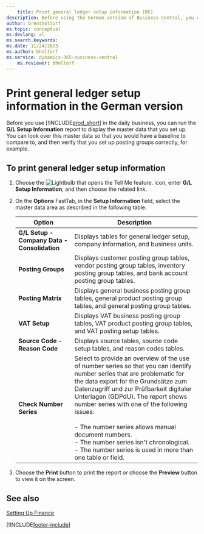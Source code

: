 ```yaml
---
    title: Print general ledger setup information [DE]
description: Before using the German version of Business Central, you can run the G/L Setup Information report to display the master data that you set up.
author: brentholtorf
ms.topic: conceptual
ms.devlang: al
ms.search.keywords:
ms.date: 11/24/2023
ms.author: bholtorf
ms.service: dynamics-365-business-central
    ms.reviewer: bholtorf
---
```


# Print general ledger setup information in the German version

Before you use [!INCLUDE[prod_short](../../includes/prod_short.md)] in the daily business, you can run the **G/L Setup Information** report to display the master data that you set up. You can look over this master data so that you would have a baseline to compare to, and then verify that you set up posting groups correctly, for example.  

## To print general ledger setup information  

1.  Choose the ![Lightbulb that opens the Tell Me feature.](../../media/ui-search/search_small.png "Tell me what you want to do") icon, enter **G/L Setup Information**, and then choose the related link.  
2.  On the **Options** FastTab, in the **Setup Information** field, select the master data area as described in the following table.  

    |Option|Description|  
    |-------------------------------------|---------------------------------------|  
    |**G/L Setup - Company Data - Consolidation**|Displays tables for general ledger setup, company information, and business units.|  
    |**Posting Groups**|Displays customer posting group tables, vendor posting group tables, inventory posting group tables, and bank account posting group tables.|  
    |**Posting Matrix**|Displays general business posting group tables, general product posting group tables, and general posting group tables.|  
    |**VAT Setup**|Displays VAT business posting group tables, VAT product posting group tables, and VAT posting setup tables.|  
    |**Source Code - Reason Code**|Displays source tables, source code setup tables, and reason codes tables.|  
    |**Check Number Series**|Select to provide an overview of the use of number series so that you can identify number series that are problematic for the data export for the Grundsätze zum Datenzugriff und zur Prüfbarkeit digitaler Unterlagen (GDPdU). The report shows number series with one of the following issues:<br /><br /> -   The number series allows manual document numbers.<br />-   The number series isn't chronological.<br />-   The number series is used in more than one table or field.|  

3.  Choose the **Print** button to print the report or choose the **Preview** button to view it on the screen.  

## See also  
[Setting Up Finance](../../finance-setup-finance.md)


[!INCLUDE[footer-include](../../includes/footer-banner.md)]